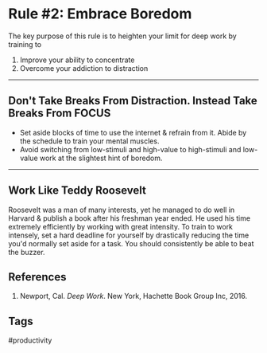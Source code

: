 # Rule #2: Embrace Boredom 

The key purpose of this rule is to heighten your limit for deep work by training to
1. Improve your ability to concentrate
2. Overcome your addiction to distraction
---
## Don't Take Breaks From Distraction. Instead Take Breaks From FOCUS
* Set aside blocks of time to use the internet & refrain from it. Abide by the schedule to train your mental muscles.
* Avoid switching from low-stimuli and high-value to high-stimuli and low-value work at the slightest hint of boredom.
---
## Work Like Teddy Roosevelt
Roosevelt was a man of many interests, yet he managed to do well in Harvard & publish a book after his freshman year ended. He used his time extremely efficiently by working with great intensity. To train to work intensely, set a hard deadline for yourself by drastically reducing the time you'd normally set aside for a task. You should consistently be able to beat the buzzer.

## References
1. Newport, Cal. *Deep Work*. New York, Hachette Book Group Inc, 2016.

## Tags
#productivity
